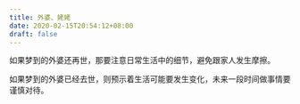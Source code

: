 ```yaml
---
title: 外婆、姥姥
date: 2020-02-15T20:54:12+08:00
draft: false
---
```


如果梦到的外婆还再世，那要注意日常生活中的细节，避免跟家人发生摩擦。

如果梦到的外婆已经去世，则预示着生活可能要发生变化，未来一段时间做事情要谨慎对待。
